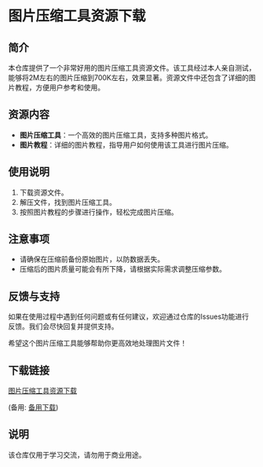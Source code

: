 # 图片压缩工具资源下载

## 简介
本仓库提供了一个非常好用的图片压缩工具资源文件。该工具经过本人亲自测试，能够将2M左右的图片压缩到700K左右，效果显著。资源文件中还包含了详细的图片教程，方便用户参考和使用。

## 资源内容
- **图片压缩工具**：一个高效的图片压缩工具，支持多种图片格式。
- **图片教程**：详细的图片教程，指导用户如何使用该工具进行图片压缩。

## 使用说明
1. 下载资源文件。
2. 解压文件，找到图片压缩工具。
3. 按照图片教程的步骤进行操作，轻松完成图片压缩。

## 注意事项
- 请确保在压缩前备份原始图片，以防数据丢失。
- 压缩后的图片质量可能会有所下降，请根据实际需求调整压缩参数。

## 反馈与支持
如果在使用过程中遇到任何问题或有任何建议，欢迎通过仓库的Issues功能进行反馈。我们会尽快回复并提供支持。

希望这个图片压缩工具能够帮助你更高效地处理图片文件！

## 下载链接
[图片压缩工具资源下载](https://pan.quark.cn/s/67d845561ebd) 

(备用: [备用下载](https://pan.baidu.com/s/1ivB4K0zW-D4XC59lPOop_Q?pwd=1234))

## 说明

该仓库仅用于学习交流，请勿用于商业用途。
